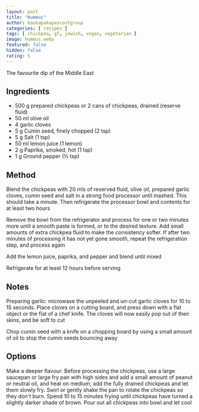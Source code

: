 ```yaml
---
layout: post
title: "Hummus"
author: kaukapakapascoutgroup
categories: [ recipes ]
tags: [ chickpea, gf, jewish, vegan, vegetarian ]
image: hummus.webp
featured: false
hidden: false
rating: 5
---
```


The favourite dip of the Middle East

## Ingredients

* 500 g prepared chickpeas or 2 cans of  chickpeas, drained (reserve fluid)
* 50 ml olive oil
* 4 garlic cloves
* 5 g Cumin seed, finely chopped (2 tsp)
* 5 g Salt (1 tsp)
* 50 ml lemon juice (1 lemon)
* 2 g Paprika, smoked, hot (1 tsp)
* 1 g Ground pepper (½ tsp)

## Method

Blend the chickpeas with 20 mls of reserved fluid, olive oil, prepared garlic cloves, cumin seed and salt in a strong food processor until mashed. This should take a minute. Then refrigerate the processor bowl and contents for at least two hours

Remove the bowl from the refrigerator and process for one or two minutes more until a smooth paste is formed, or to the desired texture. Add small amounts of extra chickpea fluid to make the consistency softer. If after two minutes of processing it has not yet gone smooth, repeat the refrigeration step, and process again

Add the lemon juice, paprika, and pepper and blend until mixed

Refrigerate for at least 12 hours before serving

## Notes

Preparing garlic: microwave the unpeeled and un-cut garlic cloves for 10 to 15 seconds. Place cloves on a cutting board, and press down with a flat object or the flat of a chef knife. The cloves will now easily pop out of their skins, and be soft to cut

Chop cumin seed with a knife on a chopping board by using a small amount of oil to stop the cumin seeds bouncing away

## Options

Make a deeper flavour: Before processing the chickpeas, use a large saucepan or large fry pan with high sides and add a small amount of peanut or neutral oil, and heat on medium, add the fully drained chickpeas and let them slowly fry. Swirl or gently shake the pan to rotate the chickpeas so they don't burn. Spend 10 to 15 minutes frying until chickpeas have turned a slightly darker shade of brown. Pour out all chickpeas into bowl and let cool
